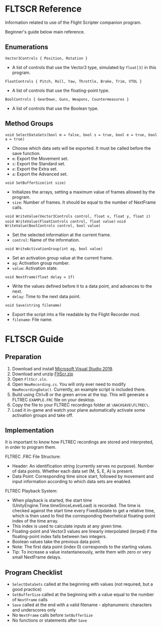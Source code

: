 # FLTSCR Reference

Information related to use of the Flight Scripter companion program.

Beginner's guide below main reference.

## Enumerations

`Vector3Controls { Position, Rotation }`
- A list of controls that use the Vector3 type, simulated by `float[3]` in this program.

`FloatControls { Pitch, Roll, Yaw, Throttle, Brake, Trim, VTOL }`
- A list of controls that use the floating-point type.

`BoolControls { GearDown, Guns, Weapons, Countermeasures }`
- A list of controls that use the Boolean type.

## Method Groups

`void SelectDataSets(bool m = false, bool s = true, bool e = true, bool a = true)`
- Choose which data sets will be exported. It must be called before the save function.
- `m`: Export the Movement set.
- `s`: Export the Standard set.
- `e`: Export the Extra set.
- `a`: Export the Advanced set.

`void SetBufferSize(int size)`
- Initializes the arrays, setting a maximum value of frames allowed by the program.
- `size`: Number of frames. It should be equal to the number of NextFrame calls.

`void WriteValue(Vector3Controls control, float x, float y, float z)`
`void WriteValue(FloatControls control, float value)`
`void WriteValue(BoolControls control, bool value)`
- Set the selected information at the current frame.
- `control`: Name of the information.

`void WriteActivationGroup(int ag, bool value)`
- Set an activation group value at the current frame.
- `ag`: Activation group number.
- `value`: Activation state.

`void NextFrame(float delay = 1f)`
- Write the values defined before it to a data point, and advances to the next.
- `delay`: Time to the next data point.

`void Save(string filename)`
- Export the script into a file readable by the Flight Recorder mod.
- `filename`: File name.

# FLTSCR Guide

## Preparation

1. Download and install [Microsoft Visual Studio 2019](https://visualstudio.microsoft.com/downloads/).
2. Download and unzip [FltScr.zip](https://github.com/hpgbproductions/FltRec/blob/main/FltScr.zip)
3. Open `FltScr.sln`.
4. Open `NewRecording.cs`. You will only ever need to modify `NewRecordingData()`. Currently, an example script is included there.
5. Build using Ctrl+B or the green arrow at the top. This will generate a FLTREC `EXAMPLE.FRC` file on your desktop.
6. Copy the file to your FLTREC recordings folder at `\NACHSAVE\FLTREC\`.
7. Load it in-game and watch your plane automatically activate some activation groups and take off.

## Implementation

It is important to know how FLTREC recordings are stored and interpreted, in order to program them.

FLTREC .FRC File Structure:
- Header: An identification string (currently serves no purpose). Number of data points. Whether each data set (M, S, E, A) is present.
- Data Point: Corresponding time since start, followed by movement and input information according to which data sets are enabled.

FLTREC Playback System:
- When playback is started, the start time (UnityEngine.Time.timeSinceLevelLoad) is recorded. The time is checked against the start time every FixedUpdate to get a relative time, which is then used to find the corresponding theorhetical floating-point index of the time array.
- This index is used to calculate inputs at any given time.
- Floating-point and Vector3 values are linearly interpolated (lerped) if the floating-point index falls between two integers.
- Boolean values take the previous data point.
- Note: The first data point (index 0) corresponds to the starting values.
- Tip: To increase a value instantaneously, write them with zero or very small NextFrame delays.

## Program Checklist

- `SelectDataSets` called at the beginning with values (not required, but a good practice)
- `SetBufferSize` called at the beginning with a value equal to the number of `NextFrame` calls
- `Save` called at the end with a valid filename - alphanumeric characters and underscores only
- No `NextFrame` calls before `SetBufferSize`
- No functions or statements after `Save`
